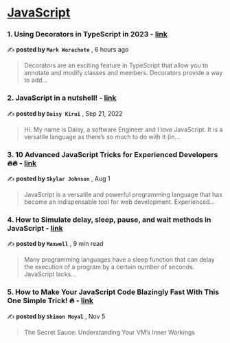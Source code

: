 
<h1><a href=https://medium.com/tag/javascript-development/recommended target="_blank" rel="noopener noreferrer">JavaScript</a></h1>
<h3>1. Using Decorators in TypeScript in 2023 - <a href=https://medium.com/@worachote/using-decorators-in-typescript-in-2023-5d6c853f8414?source=tag_recommended_feed---------0-84----------javascript_development----------eded521d_8f2c_4c97_8651_5e7924f277ab------- target="_blank" rel="noopener noreferrer">link</a></h3>

✍️ **posted by `Mark Worachote`** <date> , 6 hours ago</date>

<blockquote>Decorators are an exciting feature in TypeScript that allow you to annotate and modify classes and members. Decorators provide a way to add…</blockquote>

<h3>2. JavaScript in a nutshell! - <a href=https://medium.com/@daisykirui/javascript-in-a-nutshell-669dab5b6e78?source=tag_recommended_feed---------1-107----------javascript_development----------eded521d_8f2c_4c97_8651_5e7924f277ab------- target="_blank" rel="noopener noreferrer">link</a></h3>

✍️ **posted by `Daisy Kirui`** <date> , Sep 21, 2022</date>

<blockquote>Hi. My name is Daisy, a software Engineer and I love JavaScript. It is a versatile language as there’s so much to do with it (in…</blockquote>

<h3>3. 10 Advanced JavaScript Tricks for Experienced Developers 🔥🔥 - <a href=https://medium.com/@codegirljs/10-advanced-javascript-tricks-for-experienced-developers-7e42b5b37d83?source=tag_recommended_feed---------2-85----------javascript_development----------eded521d_8f2c_4c97_8651_5e7924f277ab------- target="_blank" rel="noopener noreferrer">link</a></h3>

✍️ **posted by `Skylar Johnson`** <date> , Aug 1</date>

<blockquote>JavaScript is a versatile and powerful programming language that has become an indispensable tool for web development. Experienced…</blockquote>

<h3>4. How to Simulate delay, sleep, pause, and wait methods in JavaScript - <a href=https://medium.com/stackademic/how-to-simulate-delay-sleep-pause-and-wait-methods-in-javascript-651fed6604ac?source=tag_recommended_feed---------3-84----------javascript_development----------eded521d_8f2c_4c97_8651_5e7924f277ab------- target="_blank" rel="noopener noreferrer">link</a></h3>

✍️ **posted by `Maxwell`** <date> , 9 min read</date>

<blockquote>Many programming languages have a sleep function that can delay the execution of a program by a certain number of seconds. JavaScript lacks…</blockquote>

<h3>5. How to Make Your JavaScript Code Blazingly Fast With This One Simple Trick! 🔥 - <a href=https://medium.com/javascript-in-plain-english/how-to-make-your-javascript-code-blazingly-fast-with-this-one-simple-trick-92c53adbf1a1?source=tag_recommended_feed---------4-85----------javascript_development----------eded521d_8f2c_4c97_8651_5e7924f277ab------- target="_blank" rel="noopener noreferrer">link</a></h3>

✍️ **posted by `Shimon Moyal`** <date> , Nov 5</date>

<blockquote>The Secret Sauce: Understanding Your VM’s Inner Workings</blockquote>

